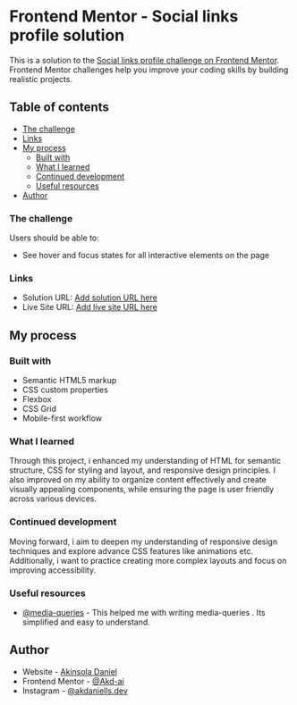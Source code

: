 # Frontend Mentor - Social links profile solution

This is a solution to the [Social links profile challenge on Frontend Mentor](https://www.frontendmentor.io/challenges/social-links-profile-UG32l9m6dQ). Frontend Mentor challenges help you improve your coding skills by building realistic projects. 

## Table of contents

  - [The challenge](#the-challenge)
  - [Links](#links)
- [My process](#my-process)
  - [Built with](#built-with)
  - [What I learned](#what-i-learned)
  - [Continued development](#continued-development)
  - [Useful resources](#useful-resources)
- [Author](#author)


### The challenge

Users should be able to:

- See hover and focus states for all interactive elements on the page

### Links

- Solution URL: [Add solution URL here](https://your-solution-url.com)
- Live Site URL: [Add live site URL here](https://your-live-site-url.com)

## My process

### Built with

- Semantic HTML5 markup
- CSS custom properties
- Flexbox
- CSS Grid
- Mobile-first workflow

### What I learned

Through this project, i enhanced my understanding of HTML for semantic structure, CSS for styling and layout, and responsive design principles. I also improved on my ability to organize content effectively and create visually appealing components, while ensuring the page is user friendly across various devices.

### Continued development

Moving forward, i aim to deepen my understanding of responsive design techniques and explore advance CSS features like animations etc. Additionally, i want to practice creating more complex layouts and focus on improving accessibility.


### Useful resources

- [@media-queries](https://www.w3schools.com) - This helped me with writing media-queries . Its simplified and easy to understand.

## Author

- Website - [Akinsola Daniel](https://www.my-site.com)
- Frontend Mentor - [@Akd-ai](https://www.frontendmentor.io/profile/Akd-ai)
- Instagram - [@akdaniells.dev](https://www.instagram.com/akdaniells.dev)


